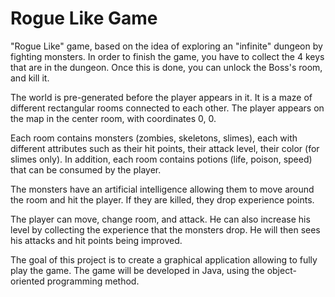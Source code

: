 # Rogue Like Game

"Rogue Like" game, based on the idea of exploring an "infinite" dungeon by fighting monsters.
In order to finish the game, you have to collect the 4 keys that are in the dungeon.
Once this is done, you can unlock the Boss's room, and kill it.

The world is pre-generated before the player appears in it.
It is a maze of different rectangular rooms connected to each other.
The player appears on the map in the center room, with coordinates 0, 0.

Each room contains monsters (zombies, skeletons, slimes), each with different attributes such as their hit points, their attack level, their color (for slimes only).
In addition, each room contains potions (life, poison, speed) that can be consumed by the player.

The monsters have an artificial intelligence allowing them to move around the room and hit the player.
If they are killed, they drop experience points.

The player can move, change room, and attack.
He can also increase his level by collecting the experience that the monsters drop.
He will then sees his attacks and hit points being improved.

The goal of this project is to create a graphical application allowing to fully play the game.
The game will be developed in Java, using the object-oriented programming method.
